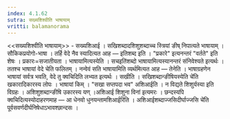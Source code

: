 ```yaml
---
index: 4.1.62
sutra: सख्यशिश्वीति भाषायाम्
vritti: balamanorama
---
```


<<सख्यशिश्वीति भाषायाम्>> - सख्यशिआई । सखिशब्दादशिशुशब्दाच्च स्त्रियां ङीष् निपात्यते भाषायाम् । सौकिकप्रयोगो-भाषा । तर्हि वेदे नैव स्यादित्यत आह — इतिशब्द इति । "प्रकारे" इत्यनन्तरं "वर्तते" इति शेषः । प्रकारः=सजातीयता । भाषायामित्यस्येति । सचइति॑शब्दो भाषायामित्यस्यानन्तरं संनिवेश्यते इत्यर्थः । ततश्च भाषायां वेदे चेति फलितम् । नन्वेवं सति भाषायामिति व्यर्थमित्यत आह — तेनेति । भाषाग्रहणेन भाषायां सर्वत्र भवति, वेदे तु क्वचिदिति लभ्यत इत्यर्थः । सखीति । सखिशब्दान्ङीषियस्येति चे॑ति खकारादिकारस्य लोपः । भाषायां किम्  । "सखा सप्तपदा भव" अशिआईति । न विद्यते शिशुर्यस्या इति विग्रहः । अशिशुशब्दान्ङीषि उकारस्य यण् ।अशिआई शिशुना विना॑ इत्यमरः । छन्दस्यपि क्वचिदित्यस्योदाहरणमाह — आ धेनवो धुनयन्तामशिआईरिति । अशिआईशब्दाज्जसिदीर्घाज्जसि चे॑ति पूर्वसवर्णदीर्घनिषेधाऽभावश्छान्दसः ।